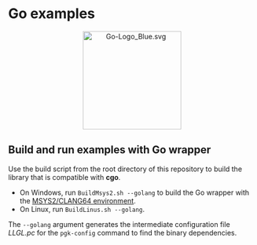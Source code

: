 # Go examples

<p align="center"><img src="../../docu/Icons/Go-Logo_Blue.svg" height="200" alt="Go-Logo_Blue.svg"/></p>

## Build and run examples with Go wrapper

Use the build script from the root directory of this repository to build the library that is compatible with **cgo**.
* On Windows, run `BuildMsys2.sh --golang` to build the Go wrapper with the [MSYS2/CLANG64 environment](https://www.msys2.org/docs/environments/).
* On Linux, run `BuildLinus.sh --golang`.

The `--golang` argument generates the intermediate configuration file *LLGL.pc* for the `pgk-config` command to find the binary dependencies.

